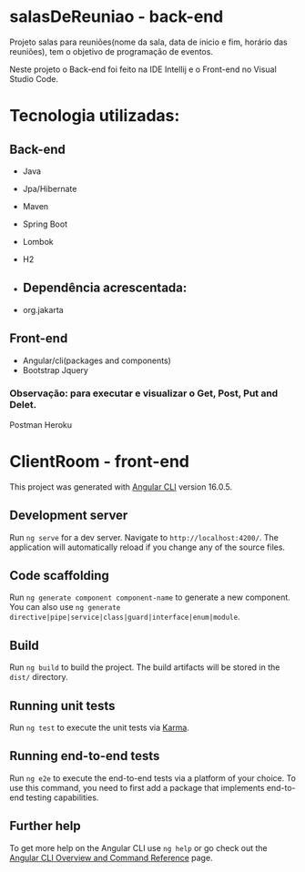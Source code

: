 # salasDeReuniao - back-end

Projeto salas para reuniões(nome da sala, data de inicio e fim, horário das reuniões), tem o objetivo de programação de eventos.

Neste projeto o Back-end foi feito na IDE Intellij e o Front-end no Visual Studio Code.

#  Tecnologia  utilizadas:
##  Back-end
-  Java
-  Jpa/Hibernate
-  Maven
-  Spring Boot
-  Lombok
-  H2

-  ##  Dependência acrescentada:
-  org.jakarta

## Front-end
- Angular/cli(packages and components)
- Bootstrap Jquery

###  Observação: para executar e visualizar o Get, Post, Put and Delet.
Postman
Heroku

# ClientRoom - front-end

This project was generated with [Angular CLI](https://github.com/angular/angular-cli) version 16.0.5.

## Development server

Run `ng serve` for a dev server. Navigate to `http://localhost:4200/`. The application will automatically reload if you change any of the source files.

## Code scaffolding

Run `ng generate component component-name` to generate a new component. You can also use `ng generate directive|pipe|service|class|guard|interface|enum|module`.

## Build

Run `ng build` to build the project. The build artifacts will be stored in the `dist/` directory.

## Running unit tests

Run `ng test` to execute the unit tests via [Karma](https://karma-runner.github.io).

## Running end-to-end tests

Run `ng e2e` to execute the end-to-end tests via a platform of your choice. To use this command, you need to first add a package that implements end-to-end testing capabilities.

## Further help

To get more help on the Angular CLI use `ng help` or go check out the [Angular CLI Overview and Command Reference](https://angular.io/cli) page.

[^1]: Este projeto foi feito com a orientação da Expert Kamila Santos(DIO.me).
